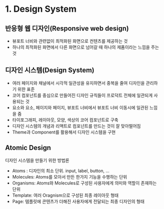 # 1. Design System

## 반응형 웹 디자인(Responsive web design)

- 뷰포트 너비와 관련없이 최적화된 화면으로 컨텐츠를 제공하는 것
- 하나의 최적화된 화면에서 다른 화면으로 넘어갈 때 하나의 제품이라는 느낌을 주는 것

## 디자인 시스템(Design System)

- 여러 페이지와 채널에서 시각적 일관성을 유지하면서 중복을 줄여 디자인을 관리하기 위한 표준
- 코어 컴포넌트를 중심으로 만들어진 디자인 규칙들이 프로덕트 전체에 일관되게 사용되는 것
- 요소와 요소, 페이지와 페이지, 뷰포트 너비에서 뷰포트 너비 이동시에 일관된 느낌을 줌
- 타이포그래피, 레이아웃, 모양, 색상의 코어 컴포넌트로 구축
- 디자인 시스템의 개념과 리액트로 컴포넌트를 만드는 것이 잘 맞아떨어짐
- Theme과 Component를 활용해서 디자인 시스템을 구현

## Atomic Design

디자인 시스템을 만들기 위한 방법론

- Atoms : 디자인의 최소 단위. input, label, button, ...
- Molecules: Atoms를 모아서 만든 한가지 기능을 수행하는 단위
- Organisms: Atoms와 Molecules로 구성된 사용자에게 의미와 역할이 존재하는 단위
- Template: 여러 Oragnism으로 구성된 최종 레이아웃 형태
- Page: 템플릿에 콘텐츠가 더해진 사용자에게 전달되는 최종 디자인의 형태